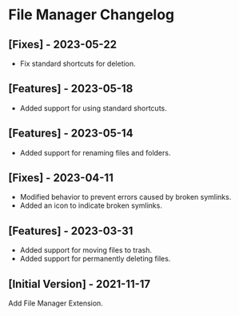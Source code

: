# File Manager Changelog

## [Fixes] - 2023-05-22

- Fix standard shortcuts for deletion.

## [Features] - 2023-05-18

- Added support for using standard shortcuts.

## [Features] - 2023-05-14

- Added support for renaming files and folders.

## [Fixes] - 2023-04-11

- Modified behavior to prevent errors caused by broken symlinks.
- Added an icon to indicate broken symlinks.

## [Features] - 2023-03-31

- Added support for moving files to trash.
- Added support for permanently deleting files.

## [Initial Version] - 2021-11-17

Add File Manager Extension.
